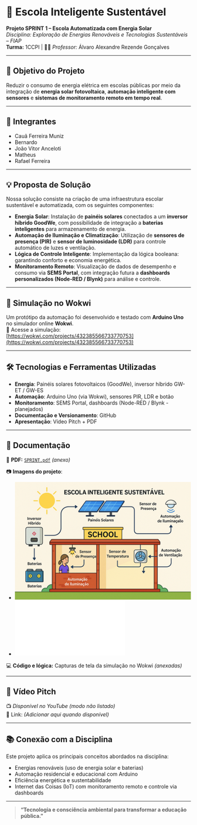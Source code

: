 # 🌱 Escola Inteligente Sustentável  
**Projeto SPRINT 1 – Escola Automatizada com Energia Solar**  
*Disciplina: Exploração de Energias Renováveis e Tecnologias Sustentáveis – FIAP*  
**Turma:** 1CCPI | 👨‍🏫 *Professor:* Álvaro Alexandre Rezende Gonçalves  

---

## 🎯 Objetivo do Projeto  
Reduzir o consumo de energia elétrica em escolas públicas por meio da integração de **energia solar fotovoltaica**, **automação inteligente com sensores** e **sistemas de monitoramento remoto em tempo real**.

---

## 👥 Integrantes  
- Cauã Ferreira Muniz  
- Bernardo  
- João Vitor Anceloti  
- Matheus  
- Rafael Ferreira  

---

## 💡 Proposta de Solução  

Nossa solução consiste na criação de uma infraestrutura escolar sustentável e automatizada, com os seguintes componentes:

- **Energia Solar**: Instalação de **painéis solares** conectados a um **inversor híbrido GoodWe**, com possibilidade de integração a **baterias inteligentes** para armazenamento de energia.  
- **Automação de Iluminação e Climatização**: Utilização de **sensores de presença (PIR)** e **sensor de luminosidade (LDR)** para controle automático de luzes e ventilação.  
- **Lógica de Controle Inteligente**: Implementação da lógica booleana:
garantindo conforto e economia energética.  
- **Monitoramento Remoto**: Visualização de dados de desempenho e consumo via **SEMS Portal**, com integração futura a **dashboards personalizados (Node-RED / Blynk)** para análise e controle.  

---

## 🔁 Simulação no Wokwi  

Um protótipo da automação foi desenvolvido e testado com **Arduino Uno** no simulador online **Wokwi**.  
🔗 Acesse a simulação:  
[https://wokwi.com/projects/432385566733770753](https://wokwi.com/projects/432385566733770753)

---

## 🛠️ Tecnologias e Ferramentas Utilizadas  
- **Energia**: Painéis solares fotovoltaicos (GoodWe), inversor híbrido GW-ET / GW-ES  
- **Automação**: Arduino Uno (via Wokwi), sensores PIR, LDR e botão  
- **Monitoramento**: SEMS Portal, dashboards (Node-RED / Blynk - planejados)  
- **Documentação e Versionamento**: GitHub  
- **Apresentação**: Vídeo Pitch + PDF  

---

## 📝 Documentação  

📄 **PDF:** [`SPRINT.pdf`](./SPRINT.pdf) *(anexo)*  

📷 **Imagens do projeto**:  
- ![Diagrama da Escola Automatizada](./sprint_foto.png)  
- ![Slide de Apresentação](./imagens/slide_energias_renovaveis.pdf)  

💻 **Código e lógica:** Capturas de tela da simulação no Wokwi *(anexadas)*  

---

## 🎥 Vídeo Pitch  
📺 *Disponível no YouTube (modo não listado)*  
🔗 Link: *(Adicionar aqui quando disponível)*

---

## 📚 Conexão com a Disciplina  

Este projeto aplica os principais conceitos abordados na disciplina:  
- Energias renováveis (uso de energia solar e baterias)  
- Automação residencial e educacional com Arduino  
- Eficiência energética e sustentabilidade  
- Internet das Coisas (IoT) com monitoramento remoto e controle via dashboards  

---

> **“Tecnologia e consciência ambiental para transformar a educação pública.”**
